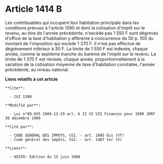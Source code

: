 # Article 1414 B

Les contribuables qui occupent leur habitation principale dans les conditions prévues à l'article 1390 et dont la cotisation
d'impôt sur le revenu, au titre de l'année précédente, n'excède pas 1 550 F sont dégrevés d'office de la taxe d'habitation y
afférente à concurrence de 50 p. 100 du montant de l'imposition qui excède 1 370 F. Il n'est pas effectué de dégrèvement
inférieur à 30 F. La limite de 1 550 F est indexée, chaque année, comme la septième tranche du barème de l'impôt sur le
revenu. La limite de 1 370 F est révisée, chaque année, proportionnellement à la variation de la cotisation moyenne de taxe
d'habitation constatée, l'année précédente, au niveau national.

**Liens relatifs à cet article**

	**Cite**:

	  - CGI 1390

	**Modifié par**:

	  - Loi n°89-935 1989-12-29 art. 6 II VI VII Finances pour 1990 JORF 30 décembre 1989

	**Cité par**:

	  - CODE GENERAL DES IMPOTS, CGI. - art. 1605 bis (VT)
	  - Code général des impôts, CGI. - art. 1407 ter (V)

	**Liens**:

	  - HISTO: Edition du 15 juin 1990
